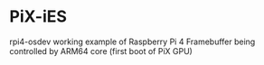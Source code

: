 # PiX-iES
rpi4-osdev working example of Raspberry Pi 4 Framebuffer being controlled by ARM64 core (first boot of PiX GPU)
